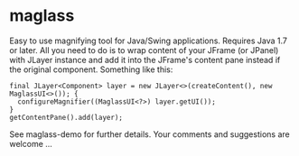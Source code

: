 # maglass
Easy to use magnifying tool for Java/Swing applications. Requires Java 1.7 or later.
All you need to do is to wrap content of your JFrame (or JPanel) with JLayer instance and add it into the JFrame's content pane instead if the original component. Something like this:

```
final JLayer<Component> layer = new JLayer<>(createContent(), new MaglassUI<>()); {
  configureMagnifier((MaglassUI<?>) layer.getUI());
}
getContentPane().add(layer);
```
See maglass-demo for further details.
Your comments and suggestions are welcome ...
